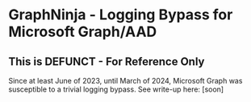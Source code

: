 # GraphNinja - Logging Bypass for Microsoft Graph/AAD

## This is DEFUNCT - For Reference Only

Since at least June of 2023, until March of 2024, Microsoft Graph was susceptible to a trivial logging bypass. See write-up here: [soon]
